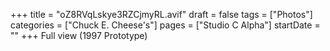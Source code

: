 +++
title = "oZ8RVqLskye3RZCjmyRL.avif"
draft = false
tags = ["Photos"]
categories = ["Chuck E. Cheese's"]
pages = ["Studio C Alpha"]
startDate = ""
+++
Full view (1997 Prototype)
